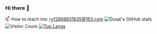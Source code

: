 ### Hi there 👋
<!--
**Blacegg/Blacegg** is a ✨ _special_ ✨ repository because its `README.md` (this file) appears on your GitHub profile.

Here are some ideas to get you started:

- 🔭 I’m currently working on ...
- 🌱 I’m currently learning ...
- 👯 I’m looking to collaborate on ...
- 🤔 I’m looking for help with ...
- 💬 Ask me about ...
📫 How to reach me: ryf2668831835@163.com
- 😄 Pronouns: ...
- ⚡ Fun fact: ...
-->
📫 How to reach me: ryf2668831835@163.com
![Dusai's GitHub stats](https://github-readme-stats.vercel.app/api?username=Blacegg)
![Visitor Count](https://profile-counter.glitch.me/Blacegg/count.svg)
[![Top Langs](https://github-readme-stats.vercel.app/api/top-langs/?username=Blacegg)](https://github.com/Blacegg/github-readme-stats)
